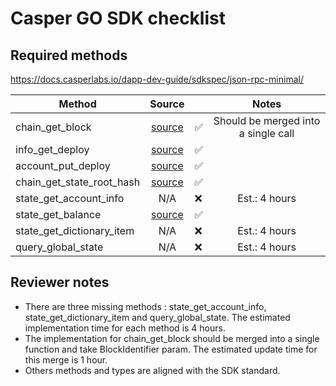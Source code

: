 # Casper GO SDK checklist

## Required methods

https://docs.casperlabs.io/dapp-dev-guide/sdkspec/json-rpc-minimal/


| Method                    |                                                              Source                                                              |     |    Notes    |
| ------------------------- |:--------------------------------------------------------------------------------------------------------------------------------:| --- |:-----------:|
| chain_get_block           |        [source](https://github.com/casper-ecosystem/casper-golang-sdk/blob/main/sdk/rpc_client.go#L124)         | ✅  | Should be merged into a single call             |
| info_get_deploy           |        [source](https://github.com/casper-ecosystem/casper-golang-sdk/blob/main/sdk/rpc_client.go#L27)          | ✅  |             |
| account_put_deploy        |        [source](https://github.com/casper-ecosystem/casper-golang-sdk/blob/main/sdk/rpc_client.go#L273)           | ✅  |             |
| chain_get_state_root_hash |        [source](https://github.com/casper-ecosystem/casper-golang-sdk/blob/main/sdk/rpc_client.go#L256)    | ✅  |             |
| state_get_account_info    |        N/A        | ❌  | Est.: 4 hours |
| state_get_balance         |        [source](https://github.com/casper-ecosystem/casper-golang-sdk/blob/main/sdk/rpc_client.go#L67)         | ✅  |             |
| state_get_dictionary_item |        N/A        | ❌  | Est.: 4 hours|
| query_global_state        |        N/A        | ❌  | Est.: 4 hours|


## Reviewer notes

* There are three missing methods :  state_get_account_info, state_get_dictionary_item  and query_global_state. The estimated implementation time for each method is 4 hours.
* The implementation for chain_get_block should be merged into a single function and take BlockIdentifier param. The estimated update time for this merge is 1 hour.
* Others methods and types are aligned with the SDK standard.
